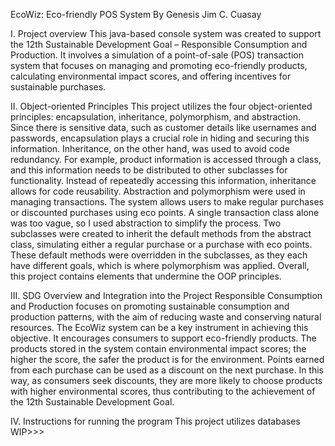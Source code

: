 

EcoWiz: Eco-friendly POS System
By Genesis Jim C. Cuasay

I.	Project overview 
This java-based console system was created to support the 12th Sustainable Development Goal – Responsible Consumption and Production. It involves a simulation of a point-of-sale (POS) transaction system that focuses on managing and promoting eco-friendly products, calculating environmental impact scores, and offering incentives for sustainable purchases.

II.	Object-oriented Principles
This project utilizes the four object-oriented principles: encapsulation, inheritance, polymorphism, and abstraction. Since there is sensitive data, such as customer details like usernames and passwords, encapsulation plays a crucial role in hiding and securing this information. Inheritance, on the other hand, was used to avoid code redundancy. For example, product information is accessed through a class, and this information needs to be distributed to other subclasses for functionality. Instead of repeatedly accessing this information, inheritance allows for code reusability. Abstraction and polymorphism were used in managing transactions. The system allows users to make regular purchases or discounted purchases using eco points. A single transaction class alone was too vague, so I used abstraction to simplify the process. Two subclasses were created to inherit the default methods from the abstract class, simulating either a regular purchase or a purchase with eco points. These default methods were overridden in the subclasses, as they each have different goals, which is where polymorphism was applied. Overall, this project contains elements that undermine the OOP principles.

III.	SDG Overview and Integration into the Project
Responsible Consumption and Production focuses on promoting sustainable consumption and production patterns, with the aim of reducing waste and conserving natural resources. The EcoWiz system can be a key instrument in achieving this objective. It encourages consumers to support eco-friendly products. The products stored in the system contain environmental impact scores; the higher the score, the safer the product is for the environment. Points earned from each purchase can be used as a discount on the next purchase. In this way, as consumers seek discounts, they are more likely to choose products with higher environmental scores, thus contributing to the achievement of the 12th Sustainable Development Goal.

IV.	Instructions for running the program
This project utilizes databases WIP>>>
